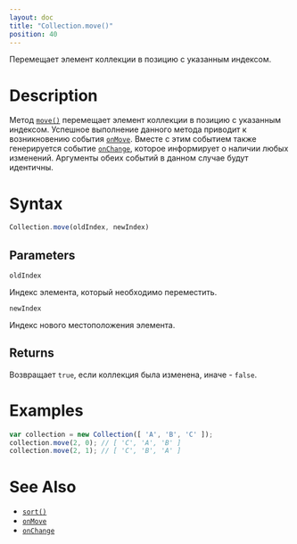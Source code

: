 ```yaml
---
layout: doc
title: "Collection.move()"
position: 40
---
```


Перемещает элемент коллекции в позицию с указанным индексом.

# Description

Метод [`move()`](../Collection.move/) перемещает элемент коллекции в позицию с указанным индексом.
Успешное выполнение данного метода приводит к возникновению события [`onMove`](../Collection.onMove/).
Вместе с этим событием также генерируется событие [`onChange`](../Collection.onChange/), которое
информирует о наличии любых изменений. Аргументы обеих событий в данном случае будут идентичны.

# Syntax

```js
Collection.move(oldIndex, newIndex)
```

## Parameters

`oldIndex`

Индекс элемента, который необходимо переместить.

`newIndex`

Индекс нового местоположения элемента.

## Returns

Возвращает `true`, если коллекция была изменена, иначе - `false`.

# Examples

```js
var collection = new Collection([ 'A', 'B', 'C' ]);
collection.move(2, 0); // [ 'C', 'A', 'B' ]
collection.move(2, 1); // [ 'C', 'B', 'A' ]
```

# See Also

* [`sort()`](../Collection.sort/)
* [`onMove`](../Collection.onMove/)
* [`onChange`](../Collection.onChange/)
